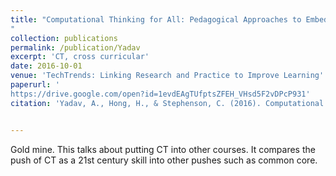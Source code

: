 ```yaml
---
title: "Computational Thinking for All: Pedagogical Approaches to Embedding 21st Century Problem Solving in K-12 Classrooms
"
collection: publications
permalink: /publication/Yadav
excerpt: 'CT, cross curricular'
date: 2016-10-01
venue: 'TechTrends: Linking Research and Practice to Improve Learning'
paperurl: '
https://drive.google.com/open?id=1evdEAgTUfptsZFEH_VHsd5F2vDPcP931'
citation: 'Yadav, A., Hong, H., & Stephenson, C. (2016). Computational thinking for all: pedagogical approaches to embedding 21st century problem solving in K-12 classrooms. TechTrends, 60(6), 565-568.'


---
```



Gold mine. This talks about putting CT into other courses. It compares the push of CT as a 21st century skill into other pushes such as common core. 
